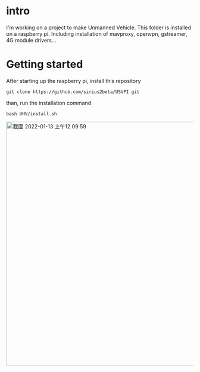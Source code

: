 # intro
I'm working on a project to make Unmanned Vehicle. This folder is installed on a raspberry pi. Including installation of mavproxy, openvpn, gstreamer, 4G module drivers... 
# Getting started
After starting up the raspberry pi, install this repository
```
git clone https://github.com/sirius2beta/USVPI.git
```
than, run the installation command
```
bash UHV/install.sh
```
<img width="654" alt="截圖 2022-01-13 上午12 09 59" src="https://user-images.githubusercontent.com/92342848/152723288-ffa4053d-c5fb-4ea1-bbb4-76762eece210.png">
